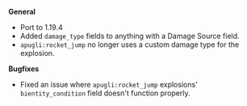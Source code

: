 **General**
- Port to 1.19.4
- Added `damage_type` fields to anything with a Damage Source field.
- `apugli:rocket_jump` no longer uses a custom damage type for the explosion.

**Bugfixes**
- Fixed an issue where `apugli:rocket_jump` explosions' `bientity_condition` field doesn't function properly.